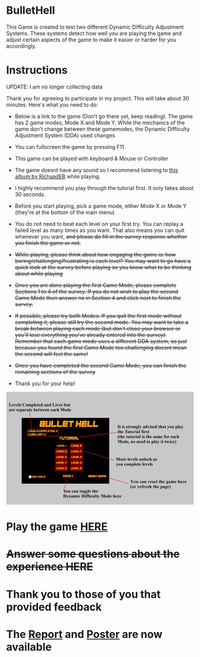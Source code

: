 # BulletHell
This Game is created to test two different Dynamic Difficulty Adjustment Systems. These systems detect how well you are playing the game and adjust certain aspects of the game to make it easier or harder for you accordingly.

# Instructions

UPDATE: I am no longer collecting data

Thank you for agreeing to participate in my project. This will take about 30 minutes. Here's what you need to do:

- Below is a link to the game (Don't go there yet, keep reading). The game has 2 game modes, Mode X and Mode Y. While the mechanics of the game don't change between these gamemodes, the Dynamic Difficulty Adjustment System (DDA) used changes

- You can fullscreen the game by pressing F11. 

- This game can be played with keyboard & Mouse or Controller

- The game doesnt have any sound so I recommend listening to <a href="https://www.youtube.com/playlist?list=OLAK5uy_lxZ8ppOyfsh29l_IK8InEEB3z4C19iE3Y" target="_blank">this album by RichaadEB</a> while playing.

- I highly recommend you play through the tutorial first. It only takes about 30 seconds.

- Before you start playing, pick a game mode, either Mode X or Mode Y (they're at the bottom of the main menu)

- You do not need to beat each level on your first try. You can replay a failed level as many times as you want. That also means you can quit whenever you want, ~~and please do fill in the survey response whether you finish the game or not.~~

- ~~While playing, please think about how engaging the game is: how boring/challenging/frustrating is each level? You may want to go have a quick look at the survey before playing so you know what to be thinking about while playing~~

- ~~Once you are done playing the first Game Mode, please complete Sections 1 to 4 of the survey. If you do not wish to play the second Game Mode then answer no in Section 4 and click next to finish the survey.~~

- ~~If possible, please try both Modes. If you quit the first mode without completing it, please still try the second mode. You may want to take a break between playing each mode (but don't close your browser or you'll lose everything you've already entered into the survey). Remember that each game mode uses a different DDA system, so just because you found the first Game Mode too challenging doesnt mean the second will feel the same!~~

- ~~Once you have completed the second Game Mode, you can finish the remaining sections of the survey~~

- Thank you for your help!

<img src="guide.png">

# Play the game <a href="https://elliotmoffatt.github.io/BulletHell/" target="_blank">HERE</a>

# ~~Answer some questions about the experience HERE~~
# Thank you to those of you that provided feedback

# The <a href="https://github.com/ElliotMoffatt/BulletHell/blob/master/DDA%20with%20Limited%20Player%20Data%20by%20Elliot%20Moffatt.pdf" target="_blank">Report</a> and <a href="https://github.com/ElliotMoffatt/BulletHell/blob/master/a2poster.pdf" target="_blank">Poster</a> are now available

